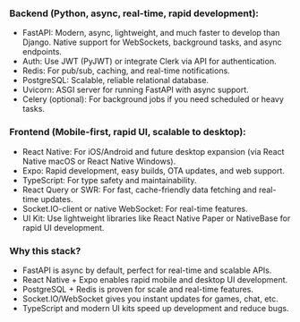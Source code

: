 ### Backend (Python, async, real-time, rapid development):
- FastAPI: Modern, async, lightweight, and much faster to develop than Django. Native support for WebSockets, background tasks, and async endpoints.
- Auth: Use JWT (PyJWT) or integrate Clerk via API for authentication.
- Redis: For pub/sub, caching, and real-time notifications.
- PostgreSQL: Scalable, reliable relational database.
- Uvicorn: ASGI server for running FastAPI with async support.
- Celery (optional): For background jobs if you need scheduled or heavy tasks.

### Frontend (Mobile-first, rapid UI, scalable to desktop):
- React Native: For iOS/Android and future desktop expansion (via React Native macOS or React Native Windows).
- Expo: Rapid development, easy builds, OTA updates, and web support.
- TypeScript: For type safety and maintainability.
- React Query or SWR: For fast, cache-friendly data fetching and real-time updates.
- Socket.IO-client or native WebSocket: For real-time features.
- UI Kit: Use lightweight libraries like React Native Paper or NativeBase for rapid UI development.

### Why this stack?
- FastAPI is async by default, perfect for real-time and scalable APIs.
- React Native + Expo enables rapid mobile and desktop UI development.
- PostgreSQL + Redis is proven for scale and real-time features.
- Socket.IO/WebSocket gives you instant updates for games, chat, etc.
- TypeScript and modern UI kits speed up development and reduce bugs.